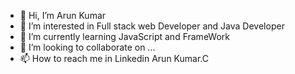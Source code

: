 - 👋 Hi, I’m Arun Kumar
- 👀 I’m interested in Full stack web Developer and Java Developer
- 🌱 I’m currently learning JavaScript and FrameWork
- 💞️ I’m looking to collaborate on ...
- 📫 How to reach me in Linkedin Arun Kumar.C

<!---
AK07AK/AK07AK is a ✨ special ✨ repository because its `README.md` (this file) appears on your GitHub profile.
You can click the Preview link to take a look at your changes.
--->
